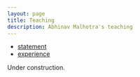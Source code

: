 ```yaml
---
layout: page
title: Teaching
description: Abhinav Malhotra's teaching
---
```


<div class="navbar">
    <div class="navbar-inner">
        <ul class="nav">
            <li><a href="#statement">statement</a></li>
            <li><a href="#experience">experience</a></li>
<!--             <li><a href="#misc">misc lectures</a></li>
            <li><a href="#old">former courses</a></li> -->
        </ul>
    </div>
</div>

Under construction.
<!--  -->